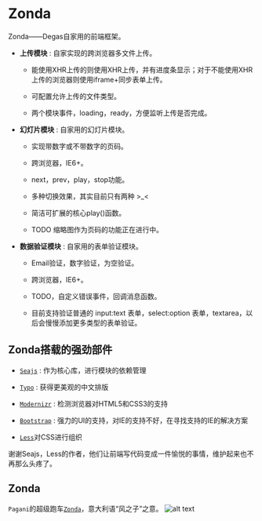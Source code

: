 Zonda
=====

Zonda——Degas自家用的前端框架。

- **上传模块** : 自家实现的跨浏览器多文件上传。

    + 能使用XHR上传的则使用XHR上传，并有进度条显示；对于不能使用XHR上传的浏览器则使用iframe+同步表单上传。

    + 可配置允许上传的文件类型。

    + 两个模块事件，loading，ready，方便监听上传是否完成。

- **幻灯片模块** : 自家用的幻灯片模块。

    + 实现带数字或不带数字的页码。

    + 跨浏览器，IE6+。

    + next，prev，play，stop功能。

    + 多种切换效果，其实目前只有两种 >_<

    + 简洁可扩展的核心play()函数。

    + TODO 缩略图作为页码的功能正在进行中。

- **数据验证模块** : 自家用的表单验证模块。

    + Email验证，数字验证，为空验证。

    + 跨浏览器，IE6+。

    + TODO，自定义错误事件，回调消息函数。

    + 目前支持验证普通的 input:text 表单，select:option 表单，textarea，以后会慢慢添加更多类型的表单验证。
    
## Zonda搭载的强劲部件

- [`Seajs`](http://seajs.org/docs/#intro) : 作为核心库，进行模块的依赖管理

- [`Typo`](http://typo.sofish.de/) : 获得更美观的中文排版

- [`Modernizr`](http://modernizr.com/) : 检测浏览器对HTML5和CSS3的支持

- [`Bootstrap`](http://twitter.github.com/bootstrap/index.html) : 强力的UI的支持，对IE的支持不好，在寻找支持的IE的解决方案

- [`Less`](http://lesscss.org/)对CSS进行组织

谢谢Seajs，Less的作者，他们让前端写代码变成一件愉悦的事情，维护起来也不再那么头疼了。

## Zonda

`Pagani`的超级跑车[`Zonda`](http://www.pagani.com/zonda/default.aspx)，意大利语“风之子”之意。
![alt text](http://www.widescreenbackgrounds.net/wallpapers/background-widescreen-white-pagani-zonda-wallpapers.jpg 'Zonda')
